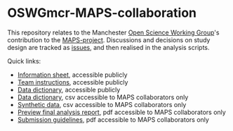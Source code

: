 # OSWGmcr-MAPS-collaboration

This repository relates to the Manchester [Open Science Working Group](https://osf.io/vgt3x/)'s contribution to the [MAPS-project](https://osf.io/9qke2/). Discussions and decisions on study design are tracked as [issues](https://github.com/wjchulme/OSWGmcr-MAPS-collaboration/issues), and then realised in the analysis scripts.

Quick links:

- [Information sheet](https://osf.io/gw96r/), accessible publicly
- [Team instructions](https://osf.io/svj6h/), accessible publicly
- [Data dictionary](https://osf.io/b8pj4/), accessible publicly
- [Data dictionary](https://osf.io/m2ckj/), csv accessible to MAPS collaborators only
- [Synthetic data](https://osf.io/khxzd/), csv accessible to MAPS collaborators only
- [Preview final analysis report](https://osf.io/w6udn/), pdf accessible to MAPS collaborators only
- [Submission guidelines](https://osf.io/w6udn/), pdf accessible to MAPS collaborators only
